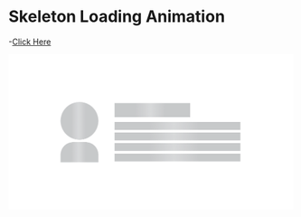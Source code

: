 # Skeleton Loading Animation

-[Click Here](https://marlonmdev.github.io/skeleton-loader)

![Alt text](/images/screen-1.png "Screen 1")
